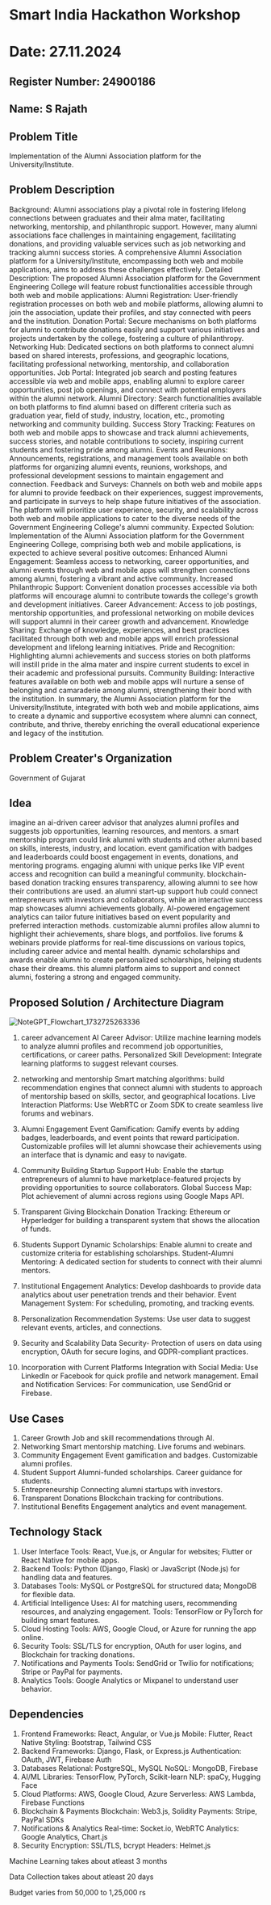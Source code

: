 # Smart India Hackathon Workshop
# Date: 27.11.2024
## Register Number: 24900186
## Name: S Rajath
## Problem Title
Implementation of the Alumni Association platform for the University/Institute.
## Problem Description
Background: Alumni associations play a pivotal role in fostering lifelong connections between graduates and their alma mater, facilitating networking, mentorship, and philanthropic support. However, many alumni associations face challenges in maintaining engagement, facilitating donations, and providing valuable services such as job networking and tracking alumni success stories. A comprehensive Alumni Association platform for a University/Institute, encompassing both web and mobile applications, aims to address these challenges effectively. Detailed Description: The proposed Alumni Association platform for the Government Engineering College will feature robust functionalities accessible through both web and mobile applications: Alumni Registration: User-friendly registration processes on both web and mobile platforms, allowing alumni to join the association, update their profiles, and stay connected with peers and the institution. Donation Portal: Secure mechanisms on both platforms for alumni to contribute donations easily and support various initiatives and projects undertaken by the college, fostering a culture of philanthropy. Networking Hub: Dedicated sections on both platforms to connect alumni based on shared interests, professions, and geographic locations, facilitating professional networking, mentorship, and collaboration opportunities. Job Portal: Integrated job search and posting features accessible via web and mobile apps, enabling alumni to explore career opportunities, post job openings, and connect with potential employers within the alumni network. Alumni Directory: Search functionalities available on both platforms to find alumni based on different criteria such as graduation year, field of study, industry, location, etc., promoting networking and community building. Success Story Tracking: Features on both web and mobile apps to showcase and track alumni achievements, success stories, and notable contributions to society, inspiring current students and fostering pride among alumni. Events and Reunions: Announcements, registrations, and management tools available on both platforms for organizing alumni events, reunions, workshops, and professional development sessions to maintain engagement and connection. Feedback and Surveys: Channels on both web and mobile apps for alumni to provide feedback on their experiences, suggest improvements, and participate in surveys to help shape future initiatives of the association. The platform will prioritize user experience, security, and scalability across both web and mobile applications to cater to the diverse needs of the Government Engineering College's alumni community. Expected Solution: Implementation of the Alumni Association platform for the Government Engineering College, comprising both web and mobile applications, is expected to achieve several positive outcomes: Enhanced Alumni Engagement: Seamless access to networking, career opportunities, and alumni events through web and mobile apps will strengthen connections among alumni, fostering a vibrant and active community. Increased Philanthropic Support: Convenient donation processes accessible via both platforms will encourage alumni to contribute towards the college's growth and development initiatives. Career Advancement: Access to job postings, mentorship opportunities, and professional networking on mobile devices will support alumni in their career growth and advancement. Knowledge Sharing: Exchange of knowledge, experiences, and best practices facilitated through both web and mobile apps will enrich professional development and lifelong learning initiatives. Pride and Recognition: Highlighting alumni achievements and success stories on both platforms will instill pride in the alma mater and inspire current students to excel in their academic and professional pursuits. Community Building: Interactive features available on both web and mobile apps will nurture a sense of belonging and camaraderie among alumni, strengthening their bond with the institution. In summary, the Alumni Association platform for the University/Institute, integrated with both web and mobile applications, aims to create a dynamic and supportive ecosystem where alumni can connect, contribute, and thrive, thereby enriching the overall educational experience and legacy of the institution.
## Problem Creater's Organization
Government of Gujarat

## Idea

imagine an ai-driven career advisor that analyzes alumni profiles and suggests job opportunities, learning resources, and mentors. a smart mentorship program could link alumni with students and other alumni based on skills, interests, industry, and location. event gamification with badges and leaderboards could boost engagement in events, donations, and mentoring programs.  engaging alumni with unique perks like VIP event access and recognition can build a meaningful community. blockchain-based donation tracking ensures transparency, allowing alumni to see how their contributions are used. an alumni start-up support hub could connect entrepreneurs with investors and collaborators, while an interactive success map showcases alumni achievements globally.  AI-powered engagement analytics can tailor future initiatives based on event popularity and preferred interaction methods. customizable alumni profiles allow alumni to highlight their achievements, share blogs, and portfolios. live forums & webinars provide platforms for real-time discussions on various topics, including career advice and mental health.  dynamic scholarships and awards enable alumni to create personalized scholarships, helping students chase their dreams. this alumni platform aims to support and connect alumni, fostering a strong and engaged community.  

## Proposed Solution / Architecture Diagram

![NoteGPT_Flowchart_1732725263336](https://github.com/user-attachments/assets/21254898-1426-4da5-8a20-5c009fb109a3)

1. career advancement 
AI Career Advisor: Utilize machine learning models to analyze alumni profiles and recommend job opportunities, certifications, or career paths. Personalized Skill Development: Integrate learning platforms to suggest relevant courses.

2. networking and mentorship 
Smart matching algorithms: build recommendation engines that connect alumni with students to approach of mentorship based on skills, sector, and geographical locations. Live Interaction Platforms: Use WebRTC or Zoom SDK to create seamless live forums and webinars.

3. Alumni Engagement 
Event Gamification: Gamify events by adding badges, leaderboards, and event points that reward participation. Customizable profiles will let alumni showcase their achievements using an interface that is dynamic and easy to navigate.

4. Community Building 
Startup Support Hub: Enable the startup entrepreneurs of alumni to have marketplace-featured projects by providing opportunities to source collaborators. Global Success Map: Plot achievement of alumni across regions using Google Maps API.

5. Transparent Giving 
Blockchain Donation Tracking: Ethereum or Hyperledger for building a transparent system that shows the allocation of funds.

6. Students Support 
Dynamic Scholarships: Enable alumni to create and customize criteria for establishing scholarships. Student-Alumni Mentoring: A dedicated section for students to connect with their alumni mentors.

7. Institutional Engagement Analytics: Develop dashboards to provide data analytics about user penetration trends and their behavior. Event Management System: For scheduling, promoting, and tracking events.

8. Personalization 
Recommendation Systems: Use user data to suggest relevant events, articles, and connections. 

9. Security and Scalability 
Data Security- Protection of users on data using encryption, OAuth for secure logins, and GDPR-compliant practices.

10. Incorporation with Current Platforms
Integration with Social Media: Use LinkedIn or Facebook for quick profile and network management. 
Email and Notification Services: For communication, use SendGrid or Firebase.

## Use Cases

1. Career Growth
Job and skill recommendations through AI.
2. Networking
Smart mentorship matching.
Live forums and webinars.
3. Community Engagement
Event gamification and badges.
Customizable alumni profiles.
4. Student Support
Alumni-funded scholarships.
Career guidance for students.
5. Entrepreneurship
Connecting alumni startups with investors.
6. Transparent Donations
Blockchain tracking for contributions.
7. Institutional Benefits
Engagement analytics and event management.

## Technology Stack

1. User Interface
Tools: React, Vue.js, or Angular for websites; Flutter or React Native for mobile apps.
2. Backend
Tools: Python (Django, Flask) or JavaScript (Node.js) for handling data and features.
3. Databases
Tools: MySQL or PostgreSQL for structured data; MongoDB for flexible data.
4. Artificial Intelligence
Uses: AI for matching users, recommending resources, and analyzing engagement.
Tools: TensorFlow or PyTorch for building smart features.
5. Cloud Hosting
Tools: AWS, Google Cloud, or Azure for running the app online.
6. Security
Tools: SSL/TLS for encryption, OAuth for user logins, and Blockchain for tracking donations.
7. Notifications and Payments
Tools: SendGrid or Twilio for notifications; Stripe or PayPal for payments.
8. Analytics
Tools: Google Analytics or Mixpanel to understand user behavior.

## Dependencies

1. Frontend
Frameworks: React, Angular, or Vue.js
Mobile: Flutter, React Native
Styling: Bootstrap, Tailwind CSS
2. Backend
Frameworks: Django, Flask, or Express.js
Authentication: OAuth, JWT, Firebase Auth
3. Databases
Relational: PostgreSQL, MySQL
NoSQL: MongoDB, Firebase
4. AI/ML
Libraries: TensorFlow, PyTorch, Scikit-learn
NLP: spaCy, Hugging Face
5. Cloud
Platforms: AWS, Google Cloud, Azure
Serverless: AWS Lambda, Firebase Functions
6. Blockchain & Payments
Blockchain: Web3.js, Solidity
Payments: Stripe, PayPal SDKs
7. Notifications & Analytics
Real-time: Socket.io, WebRTC
Analytics: Google Analytics, Chart.js
8. Security
Encryption: SSL/TLS, bcrypt
Headers: Helmet.js

Machine Learning takes about atleast 3 months

Data Collection takes about atleast 20 days

Budget varies from 50,000 to 1,25,000 rs
